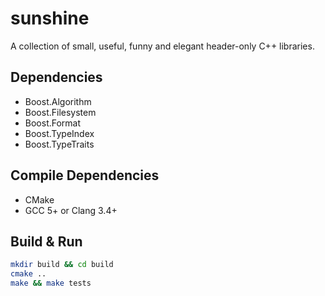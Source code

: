 # sunshine

A collection of small, useful, funny and elegant header-only C++ libraries.

## Dependencies

- Boost.Algorithm
- Boost.Filesystem
- Boost.Format
- Boost.TypeIndex
- Boost.TypeTraits

## Compile Dependencies

- CMake
- GCC 5+ or Clang 3.4+

## Build & Run

```sh
mkdir build && cd build
cmake ..
make && make tests
```

